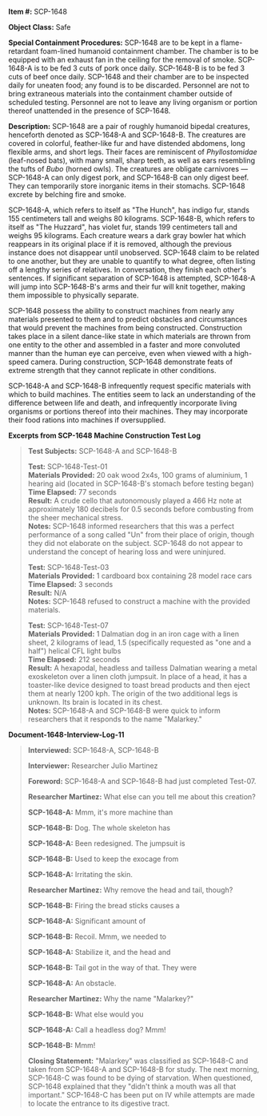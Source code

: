 **Item #:** SCP-1648

**Object Class:** Safe

**Special Containment Procedures:** SCP-1648 are to be kept in a flame-retardant foam-lined humanoid containment chamber. The chamber is to be equipped with an exhaust fan in the ceiling for the removal of smoke. SCP-1648-A is to be fed 3 cuts of pork once daily. SCP-1648-B is to be fed 3 cuts of beef once daily. SCP-1648 and their chamber are to be inspected daily for uneaten food; any found is to be discarded. Personnel are not to bring extraneous materials into the containment chamber outside of scheduled testing. Personnel are not to leave any living organism or portion thereof unattended in the presence of SCP-1648.

**Description:** SCP-1648 are a pair of roughly humanoid bipedal creatures, henceforth denoted as SCP-1648-A and SCP-1648-B. The creatures are covered in colorful, feather-like fur and have distended abdomens, long flexible arms, and short legs. Their faces are reminiscent of _Phyllostomidae_ (leaf-nosed bats), with many small, sharp teeth, as well as ears resembling the tufts of _Bubo_ (horned owls). The creatures are obligate carnivores — SCP-1648-A can only digest pork, and SCP-1648-B can only digest beef. They can temporarily store inorganic items in their stomachs. SCP-1648 excrete by belching fire and smoke.

SCP-1648-A, which refers to itself as "The Hunch", has indigo fur, stands 155 centimeters tall and weighs 80 kilograms. SCP-1648-B, which refers to itself as "The Huzzard", has violet fur, stands 199 centimeters tall and weighs 95 kilograms. Each creature wears a dark gray bowler hat which reappears in its original place if it is removed, although the previous instance does not disappear until unobserved. SCP-1648 claim to be related to one another, but they are unable to quantify to what degree, often listing off a lengthy series of relatives. In conversation, they finish each other's sentences. If significant separation of SCP-1648 is attempted, SCP-1648-A will jump into SCP-1648-B's arms and their fur will knit together, making them impossible to physically separate.

SCP-1648 possess the ability to construct machines from nearly any materials presented to them and to predict obstacles and circumstances that would prevent the machines from being constructed. Construction takes place in a silent dance-like state in which materials are thrown from one entity to the other and assembled in a faster and more convoluted manner than the human eye can perceive, even when viewed with a high-speed camera. During construction, SCP-1648 demonstrate feats of extreme strength that they cannot replicate in other conditions.

SCP-1648-A and SCP-1648-B infrequently request specific materials with which to build machines. The entities seem to lack an understanding of the difference between life and death, and infrequently incorporate living organisms or portions thereof into their machines. They may incorporate their food rations into machines if oversupplied.

**Excerpts from SCP-1648 Machine Construction Test Log**

> **Test Subjects:** SCP-1648-A and SCP-1648-B
> 
> **Test:** SCP-1648-Test-01  
> **Materials Provided:** 20 oak wood 2x4s, 100 grams of aluminium, 1 hearing aid (located in SCP-1648-B's stomach before testing began)  
> **Time Elapsed:** 77 seconds  
> **Result:** A crude cello that autonomously played a 466 Hz note at approximately 180 decibels for 0.5 seconds before combusting from the sheer mechanical stress.  
> **Notes:** SCP-1648 informed researchers that this was a perfect performance of a song called "Un" from their place of origin, though they did not elaborate on the subject. SCP-1648 do not appear to understand the concept of hearing loss and were uninjured.
> 
> **Test:** SCP-1648-Test-03  
> **Materials Provided:** 1 cardboard box containing 28 model race cars  
> **Time Elapsed:** 3 seconds  
> **Result:** N/A  
> **Notes:** SCP-1648 refused to construct a machine with the provided materials.
> 
> **Test:** SCP-1648-Test-07  
> **Materials Provided:** 1 Dalmatian dog in an iron cage with a linen sheet, 2 kilograms of lead, 1.5 (specifically requested as "one and a half") helical CFL light bulbs  
> **Time Elapsed:** 212 seconds  
> **Result:** A hexapodal, headless and tailless Dalmatian wearing a metal exoskeleton over a linen cloth jumpsuit. In place of a head, it has a toaster-like device designed to toast bread products and then eject them at nearly 1200 kph. The origin of the two additional legs is unknown. Its brain is located in its chest.  
> **Notes:** SCP-1648-A and SCP-1648-B were quick to inform researchers that it responds to the name "Malarkey."

**Document-1648-Interview-Log-11**

> **Interviewed:** SCP-1648-A, SCP-1648-B
> 
> **Interviewer:** Researcher Julio Martinez
> 
> **Foreword:** SCP-1648-A and SCP-1648-B had just completed Test-07.
> 
> **<Begin Log>**
> 
> **Researcher Martinez:** What else can you tell me about this creation?
> 
> **SCP-1648-A:** Mmm, it's more machine than
> 
> **SCP-1648-B:** Dog. The whole skeleton has
> 
> **SCP-1648-A:** Been redesigned. The jumpsuit is
> 
> **SCP-1648-B:** Used to keep the exocage from
> 
> **SCP-1648-A:** Irritating the skin.
> 
> **Researcher Martinez:** Why remove the head and tail, though?
> 
> **SCP-1648-B:** Firing the bread sticks causes a
> 
> **SCP-1648-A:** Significant amount of
> 
> **SCP-1648-B:** Recoil. Mmm, we needed to
> 
> **SCP-1648-A:** Stabilize it, and the head and
> 
> **SCP-1648-B:** Tail got in the way of that. They were
> 
> **SCP-1648-A:** An obstacle.
> 
> **Researcher Martinez:** Why the name "Malarkey?"
> 
> **SCP-1648-B:** What else would you
> 
> **SCP-1648-A:** Call a headless dog? Mmm!
> 
> **SCP-1648-B:** Mmm!
> 
> **<End Log>**
> 
> **Closing Statement:** "Malarkey" was classified as SCP-1648-C and taken from SCP-1648-A and SCP-1648-B for study. The next morning, SCP-1648-C was found to be dying of starvation. When questioned, SCP-1648 explained that they "didn't think a mouth was all that important." SCP-1648-C has been put on IV while attempts are made to locate the entrance to its digestive tract.
